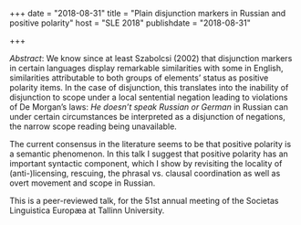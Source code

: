 +++
date = "2018-08-31"
title = "Plain disjunction markers in Russian and positive polarity"
host = "SLE 2018"
publishdate = "2018-08-31"

+++

*Abstract*: We know since at least Szabolcsi (2002) that disjunction markers in certain languages display remarkable similarities with some in English, similarities attributable to both groups of elements’ status as positive polarity items. In the case of disjunction, this translates into the inability of disjunction to scope under a local sentential negation leading to violations of De Morgan’s laws: *He doesn’t speak Russian or German* in Russian can under certain circumstances be interpreted as a disjunction of negations, the narrow scope reading being unavailable.

The current consensus in the literature seems to be that positive polarity is a semantic phenomenon. In this talk I suggest that positive polarity has an important syntactic component, which I show by revisiting the locality of (anti-)licensing, rescuing, the phrasal vs. clausal coordination as well as overt movement and scope in Russian.

This is a peer-reviewed talk, for the 51st annual meeting of the Societas Linguistica Europæa at Tallinn University.



